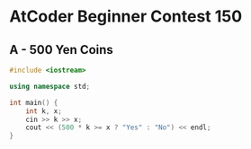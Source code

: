 # AtCoder Beginner Contest 150
## A - 500 Yen Coins
```cpp
#include <iostream>

using namespace std;

int main() {
    int k, x;
    cin >> k >> x;
    cout << (500 * k >= x ? "Yes" : "No") << endl;
}
```
